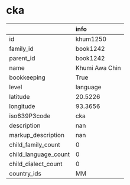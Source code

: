 # cka
|                      | info           |
|:---------------------|:---------------|
| id                   | khum1250       |
| family_id            | book1242       |
| parent_id            | book1242       |
| name                 | Khumi Awa Chin |
| bookkeeping          | True           |
| level                | language       |
| latitude             | 20.5226        |
| longitude            | 93.3656        |
| iso639P3code         | cka            |
| description          | nan            |
| markup_description   | nan            |
| child_family_count   | 0              |
| child_language_count | 0              |
| child_dialect_count  | 0              |
| country_ids          | MM             |